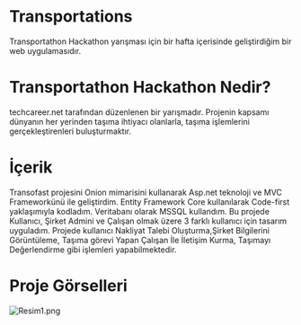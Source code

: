 # Transportations
Transportathon Hackathon yarışması için bir hafta içerisinde geliştirdiğim bir web uygulamasıdır. 
# Transportathon Hackathon Nedir?
techcareer.net tarafından düzenlenen bir yarışmadır. Projenin kapsamı dünyanın her yerinden taşıma ihtiyacı olanlarla, taşıma işlemlerini gerçekleştirenleri
buluşturmaktır.
# İçerik
Transofast projesini Onion mimarisini kullanarak Asp.net teknoloji ve MVC Frameworkünü ile geliştirdim. Entity Framework Core kullanılarak Code-first yaklaşımıyla kodladım. Veritabanı olarak MSSQL kullandım. Bu projede Kullanıcı, Şirket Admini ve Çalışan olmak üzere 3 farklı kullanıcı için tasarım uyguladım. Projede kullanıcı Nakliyat Talebi Oluşturma,Şirket Bilgilerini Görüntüleme, Taşıma görevi Yapan Çalışan İle İletişim Kurma, Taşımayı Değerlendirme gibi işlemleri yapabilmektedir. 
# Proje Görselleri
![Resim1.png](https://github.com/hzumre/Transportations/blob/main/Resim1.png)
